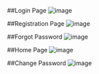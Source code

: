 ##Login Page
![image](https://user-images.githubusercontent.com/22044165/185786925-a711c738-e175-49f7-af44-3096ab21a2d3.png)

##Registration Page
![image](https://user-images.githubusercontent.com/22044165/185786940-6e06f3e0-7613-4088-8e35-ab8b4f5d72ed.png)

##Forgot Password
![image](https://user-images.githubusercontent.com/22044165/185786955-f6be2eb6-641e-4a55-9315-b76c9aadbfca.png)

##Home Page
![image](https://user-images.githubusercontent.com/22044165/185786962-6dd96a95-798c-43c4-9722-1a7af2f6f3b7.png)

##Change Password
![image](https://user-images.githubusercontent.com/22044165/185786968-5b49986e-44d3-496a-b620-2205928a2d33.png)
